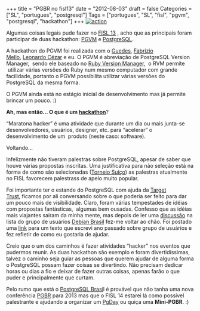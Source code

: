+++
title = "PGBR no fisl13"
date = "2012-08-03"
draft = false
Categories = ["SL", "portugues", "postgresql"]
Tags = ["portugues", "SL", "fisl", "pgvm", "postgresql", "hackathon"]
+++
[![action](http://farm1.staticflickr.com/129/321559193_769b99e4cf.jpg)](http://www.flickr.com/photos/kaneda99/321559193/)

Algumas coisas legais pude fazer no [FISL
13](http://softwarelivre.org/fisl13) , acho que as principais foram
participar de duas hackathon: [PGVM](https://github.com/guedes/pgvm) e
[PostgreSQL](http://www.postgresql.org).

A hackathon do PGVM foi realizada com o
[Guedes](http://guedesoft.net/blog/), [Fabrizio
Mello](http://fabriziomello.blogspot.com), [Leonardo
Cézar](http://postgreslogia.wordpress.com/) e eu. O PGVM é abreviação de
PostgreSQL Version Manager,  sendo ele baseado no [Ruby Version
Manager](https://rvm.io/),  o RVM permite  utilizar várias versões do
Ruby num mesmo computador com grande facilidade, portanto o PGVM
possibilita utilizar várias versões do PostgreSQL da mesma forma.

O PGVM ainda está no estágio inicial de desenvolvimento mas já permite
brincar um pouco. :)

**Ah, mas então… O que é
um [hackathon](http://en.wikipedia.org/wiki/Hackathon)**?

“Maratona hacker” é uma atividade que durante um dia ou mais junta-se
desenvolvedores, usuários, designer, etc. para “acelerar” o
desenvolvimento de um  produto (neste caso: software).

Voltando…

Infelizmente não tiveram palestras sobre PostgreSQL, apesar de saber que
houve várias propostas inscritas. Uma justificativa para não seleção
está na forma de como são selecionadas ([Torneio
Suíço](http://pt.wikipedia.org/wiki/Sistema_su%C3%AD%C3%A7o)) as
palestras atualmente no FISL favorecem palestrass de apelo muito
popular.

Foi importante ter o estande do PostgreSQL com ajuda da [Target
Trust](http://www.targettrust.com.br/), ficamos por ali conversando
sobre o que poderia ser feito para dar um pouco mais de visibilidade.
Claro, foram várias tempestades de idéias com propostas fantásticas,
 algumas bem ousadas. Confesso que as idéias mais viajantes sairam da
minha mente, mas depois de ler uma
[discussão](http://lists.alioth.debian.org/pipermail/debian-br-geral/Week-of-Mon-20120730/000050.html)
na lista do grupo de usuários [Debian
Brasil](http://www.debianbrasil.org) fez-me voltar ao chão. Foi postado
uma
[link](http://softwarelivre.org/fike/blog/grupo-de-usuario-tem-prazo-de-validade)
para um texto que escrevi ano passado sobre grupo de usuários e fez
refletir de como eu gostaria de ajudar.

Creio que o um dos caminhos é fazer atividades “hacker” nos eventos que
pudermos reunir. As duas hackathon são exemplo e foram divertidíssimas,
talvez o caminho seja guiar as pessoas que querem ajudar de alguma forma
o PostgreSQL possam fazer coisas se divertindo. Não precisam dedicar
horas ou dias a fio e deixar de fazer outras coisas, apenas farão o que
puder e principalmente que curtam.

Pelo rumo que está o [PostgreSQL Brasi](http://www.postgresql.org.br)l é
provável que não tanha uma nova conferência
[PGBR](http://pgbr.postgresql.org.br) para 2013 mas que o FISL 14
estarei lá como possível palestrante e ajudando a organizar um
[PgDay](http://www.postgresql.org.br/eventos/pgday/) ou quiça uma
**Mini-PGBR**. :)

